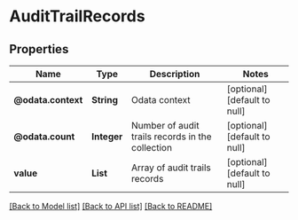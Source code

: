# AuditTrailRecords
## Properties

Name | Type | Description | Notes
------------ | ------------- | ------------- | -------------
**@odata.context** | **String** | Odata context | [optional] [default to null]
**@odata.count** | **Integer** | Number of audit trails records in the collection | [optional] [default to null]
**value** | **List** | Array of audit trails records | [optional] [default to null]

[[Back to Model list]](../README.md#documentation-for-models) [[Back to API list]](../README.md#documentation-for-api-endpoints) [[Back to README]](../README.md)

